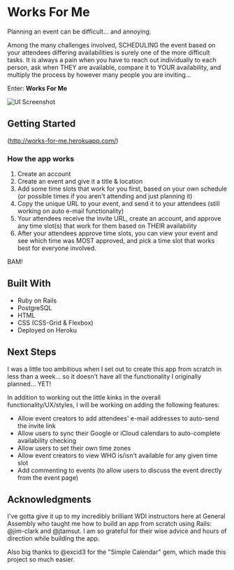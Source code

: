 # Works For Me

Planning an event can be difficult... and annoying.

Among the many challenges involved, SCHEDULING the event based on your attendees differing availabilities is surely one of the more difficult tasks. It is always a pain when you have to reach out individually to each person, ask when THEY are available, compare it to YOUR availability, and multiply the process by however many people you are inviting...

Enter: <strong>Works For Me</strong>

![UI Screenshot](https://i.imgur.com/UAhzU08.png)

## Getting Started
(http://works-for-me.herokuapp.com/)

### How the app works

1. Create an account
2. Create an event and give it a title & location
3. Add some time slots that work for you first, based on your own schedule (or possible times if you aren't attending and just planning it)
4. Copy the unique URL to your event, and send it to your attendees (still working on auto e-mail functionality)
5. Your attendees receive the invite URL, create an account, and approve any time slot(s) that work for them based on THEIR availability
6. After your attendees approve time slots, you can view your event and see which time was MOST approved, and pick a time slot that works best for everyone involved.

BAM!

## Built With
* Ruby on Rails
* PostgreSQL
* HTML
* CSS (CSS-Grid & Flexbox)
* Deployed on Heroku

## Next Steps
I was a little too ambitious when I set out to create this app from scratch in less than a week... so it doesn't have all the functionality I originally planned... YET! 

In addition to working out the little kinks in the overall functionality/UX/styles, I will be working on adding the following features:

* Allow event creators to add attendees' e-mail addresses to auto-send the invite link 
* Allow users to sync their Google or iCloud calendars to auto-complete availability checking
* Allow users to set their own time zones
* Allow event creators to view WHO is/isn't available for any given time slot
* Add commenting to events (to allow users to discuss the event directly from the event page)

## Acknowledgments
I've gotta give it up to my incredibly brilliant WDI instructors here at General Assembly who taught me how to build an app from scratch using Rails: @jim-clark and @jtamsut. I am so grateful for their wise advice and hours of direction while building the app.

Also big thanks to @excid3 for the "Simple Calendar" gem, which made this project so much easier.